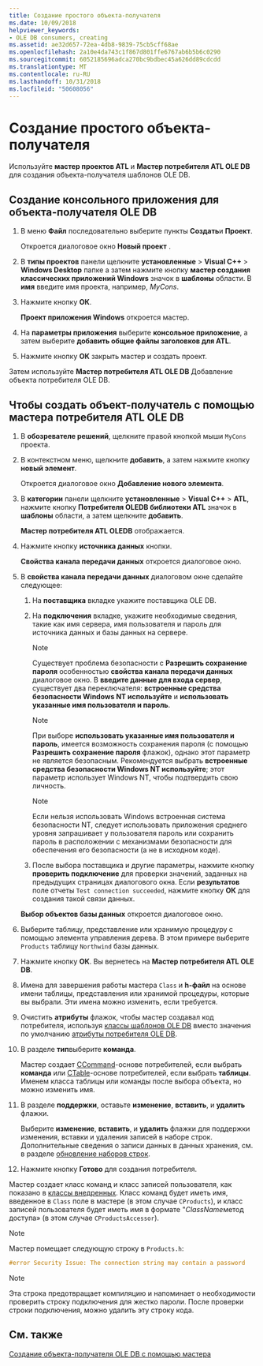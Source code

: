 ```yaml
---
title: Создание простого объекта-получателя
ms.date: 10/09/2018
helpviewer_keywords:
- OLE DB consumers, creating
ms.assetid: ae32d657-72ea-4db8-9839-75cb5cff68ae
ms.openlocfilehash: 2a10e4da743c1f867d801ffe6767ab6b5b6c0290
ms.sourcegitcommit: 6052185696adca270bc9bdbec45a626dd89cdcdd
ms.translationtype: MT
ms.contentlocale: ru-RU
ms.lasthandoff: 10/31/2018
ms.locfileid: "50608056"
---
```

# <a name="creating-a-simple-consumer"></a>Создание простого объекта-получателя

Используйте **мастер проектов ATL** и **Мастер потребителя ATL OLE DB** для создания объекта-получателя шаблонов OLE DB.

## <a name="to-create-a-console-application-for-an-ole-db-consumer"></a>Создание консольного приложения для объекта-получателя OLE DB

1. В меню **Файл** последовательно выберите пункты **Создать**и **Проект**.

   Откроется диалоговое окно **Новый проект** .

1. В **типы проектов** панели щелкните **установленные** > **Visual C++** > **Windows Desktop** папке а затем нажмите кнопку **мастер создания классических приложений Windows** значок в **шаблоны** области. В **имя** введите имя проекта, например, *MyCons*.

1. Нажмите кнопку **ОК**.

   **Проект приложения Windows** откроется мастер.

1. На **параметры приложения** выберите **консольное приложение**, а затем выберите **добавить общие файлы заголовков для ATL**.

1. Нажмите кнопку **ОК** закрыть мастер и создать проект.

Затем используйте **Мастер потребителя ATL OLE DB** Добавление объекта потребителя OLE DB.

## <a name="to-create-a-consumer-with-the-atl-ole-db-consumer-wizard"></a>Чтобы создать объект-получатель с помощью мастера потребителя ATL OLE DB

1. В **обозревателе решений**, щелкните правой кнопкой мыши `MyCons` проекта.

1. В контекстном меню, щелкните **добавить**, а затем нажмите кнопку **новый элемент**.

   Откроется диалоговое окно **Добавление нового элемента**.

1. В **категории** панели щелкните **установленные** > **Visual C++** > **ATL**, нажмите кнопку **Потребителя OLEDB библиотеки ATL** значок в **шаблоны** области, а затем щелкните **добавить**.

   **Мастер потребителя ATL OLEDB** отображается.

1. Нажмите кнопку **источника данных** кнопки.

   **Свойства канала передачи данных** откроется диалоговое окно.

1. В **свойства канала передачи данных** диалоговом окне сделайте следующее:

    1. На **поставщика** вкладке укажите поставщика OLE DB.

    1. На **подключения** вкладке, укажите необходимые сведения, такие как имя сервера, имя пользователя и пароль для источника данных и базы данных на сервере.

       > [!NOTE]
       > Существует проблема безопасности с **Разрешить сохранение пароля** особенностью **свойства канала передачи данных** диалоговое окно. В **введите данные для входа сервер**, существует два переключателя: **встроенные средства безопасности Windows NT используйте** и **использовать указанные имя пользователя и пароль**.

       > [!NOTE]
       > При выборе **использовать указанные имя пользователя и пароль**, имеется возможность сохранения пароля (с помощью **Разрешить сохранение пароля** флажок), однако этот параметр не является безопасным. Рекомендуется выбрать **встроенные средства безопасности Windows NT используйте**; этот параметр использует Windows NT, чтобы подтвердить свою личность.

       > [!NOTE]
       > Если нельзя использовать Windows встроенная система безопасности NT, следует использовать приложения среднего уровня запрашивает у пользователя пароль или сохранить пароль в расположении с механизмами безопасности для обеспечения его безопасности (а не в исходном коде).

   1. После выбора поставщика и другие параметры, нажмите кнопку **проверить подключение** для проверки значений, заданных на предыдущих страницах диалогового окна. Если **результатов** поле отчеты `Test connection succeeded`, нажмите кнопку **ОК** для создания такой связи данных.

   **Выбор объектов базы данных** откроется диалоговое окно.

1. Выберите таблицу, представление или хранимую процедуру с помощью элемента управления дерева. В этом примере выберите `Products` таблицу `Northwind` базы данных.

1. Нажмите кнопку **ОК**. Вы вернетесь на **Мастер потребителя ATL OLE DB**.

1. Имена для завершения работы мастера `Class` и **h-файл** на основе имени таблицы, представления или хранимой процедуры, которые вы выбрали. Эти имена можно изменить, если требуется.

1. Очистить **атрибуты** флажок, чтобы мастер создавал код потребителя, используя [классы шаблонов OLE DB](../../data/oledb/ole-db-consumer-templates-reference.md) вместо значения по умолчанию [атрибуты потребителя OLE DB](../../windows/ole-db-consumer-attributes.md).

1. В разделе **тип**выберите **команда**.

   Мастер создает [CCommand](../../data/oledb/ccommand-class.md)-основе потребителей, если выбрать **команда** или [CTable](../../data/oledb/ctable-class.md)-основе потребителей, если выбрать **таблицы**. Именем класса таблицы или команды после выбора объекта, но можно изменить имя.

1. В разделе **поддержки**, оставьте **изменение**, **вставить**, и **удалить** флажки.

   Выберите **изменение**, **вставить**, и **удалить** флажки для поддержки изменения, вставки и удаления записей в наборе строк. Дополнительные сведения о записи данных в данных хранения, см. в разделе [обновление наборов строк](../../data/oledb/updating-rowsets.md).

1. Нажмите кнопку **Готово** для создания потребителя.

Мастер создает класс команд и класс записей пользователя, как показано в [классы внедренных](../../data/oledb/consumer-wizard-generated-classes.md). Класс команд будет иметь имя, введенное в `Class` поле в мастере (в этом случае `CProducts`), и класс записей пользователя будет иметь имя в формате "*ClassName*метод доступа» (в этом случае `CProductsAccessor`).

> [!NOTE]
> Мастер помещает следующую строку в `Products.h`:

```cpp
#error Security Issue: The connection string may contain a password
```

> [!NOTE]
> Эта строка предотвращает компиляцию и напоминает о необходимости проверить строку подключения для жестко пароли. После проверки строки подключения, можно удалить эту строку кода.

## <a name="see-also"></a>См. также

[Создание объекта-получателя OLE DB с помощью мастера](../../data/oledb/creating-an-ole-db-consumer-using-a-wizard.md)
